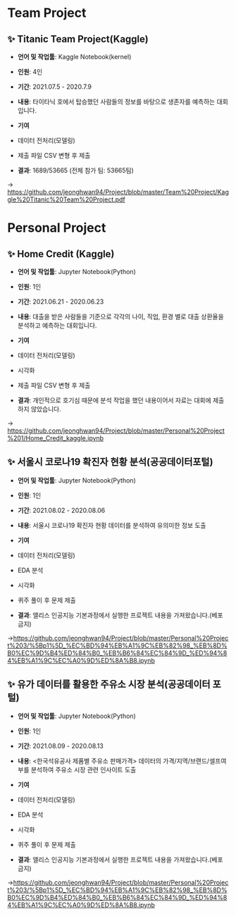 # Team Project #

## ✨ **Titanic Team Project(Kaggle)**  
- **언어 및 작업툴**: Kaggle Notebook(kernel)
- **인원**: 4인  
- **기간**: 2021.07.5 - 2020.7.9  

- **내용**: 타이타닉 호에서 탑승했던 사람들의 정보를 바탕으로 생존자를 예측하는 대회입니다.

- **기여**
- 데이터 전처리(모델링)
- 제출 파일 CSV 변형 후 제출  

- **결과**: 1689/53665 (전체 참가 팀: 53665팀)

→ https://github.com/jeonghwan94/Project/blob/master/Team%20Project/Kaggle%20Titanic%20Team%20Project.pdf


# Personal Project #

## ✨ **Home Credit (Kaggle)**  
- **언어 및 작업툴**: Jupyter Notebook(Python)
- **인원**: 1인  
- **기간**: 2021.06.21 - 2020.06.23  

- **내용**: 대출을 받은 사람들을 기준으로 각각의 나이, 직업, 환경 별로 대출 상환율을 분석하고 예측하는 대회입니다.

- **기여**
- 데이터 전처리(모델링)
- 시각화
- 제출 파일 CSV 변형 후 제출  

- **결과**: 개인적으로 호기심 때문에 분석 작업을 했던 내용이어서 자료는 대회에 제출하지 않았습니다.

→ https://github.com/jeonghwan94/Project/blob/master/Personal%20Project%201/Home_Credit_kaggle.ipynb


## ✨ **서울시 코로나19 확진자 현황 분석(공공데이터포털)**  
- **언어 및 작업툴**: Jupyter Notebook(Python)
- **인원**: 1인
- **기간**: 2021.08.02 - 2020.08.06  

- **내용**: 서울시 코로나19 확진자 현황 데이터를 분석하여 유의미한 정보 도출

- **기여**
- 데이터 전처리(모델링)
- EDA 분석
- 시각화
- 퀴주 풀이 후 문제 제출  

- **결과**: 앨리스 인공지능 기본과정에서 실행한 프로젝트 내용을 가져왔습니다.(베포 금지)

→https://github.com/jeonghwan94/Project/blob/master/Personal%20Project%203/%5Bp1%5D_%EC%BD%94%EB%A1%9C%EB%82%98_%EB%8D%B0%EC%9D%B4%ED%84%B0_%EB%B6%84%EC%84%9D_%ED%94%84%EB%A1%9C%EC%A0%9D%ED%8A%B8.ipynb



## ✨ **유가 데이터를 활용한 주유소 시장 분석(공공데이터 포털)**  
- **언어 및 작업툴**: Jupyter Notebook(Python)
- **인원**: 1인
- **기간**: 2021.08.09 - 2020.08.13  

- **내용**: <한국석유공사 제품별 주유소 판매가격> 데이터의 가격/지역/브랜드/셀프여부를 분석하여 주유소 시장 관련 인사이트 도출

- **기여**
- 데이터 전처리(모델링)
- EDA 분석
- 시각화
- 퀴주 풀이 후 문제 제출  

- **결과**: 앨리스 인공지능 기본과정에서 실행한 프로젝트 내용을 가져왔습니다.(베포 금지)

→https://github.com/jeonghwan94/Project/blob/master/Personal%20Project%203/%5Bp1%5D_%EC%BD%94%EB%A1%9C%EB%82%98_%EB%8D%B0%EC%9D%B4%ED%84%B0_%EB%B6%84%EC%84%9D_%ED%94%84%EB%A1%9C%EC%A0%9D%ED%8A%B8.ipynb


<br>
 
